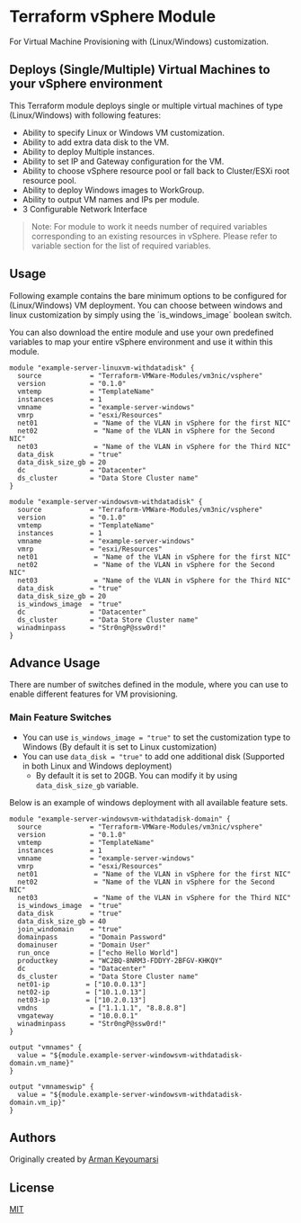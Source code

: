 # Terraform vSphere Module

For Virtual Machine Provisioning with (Linux/Windows) customization.

## Deploys (Single/Multiple) Virtual Machines to your vSphere environment

This Terraform module deploys single or multiple virtual machines of type (Linux/Windows) with following features:

* Ability to specify Linux or Windows VM customization.
* Ability to add extra data disk to the VM.
* Ability to deploy Multiple instances.
* Ability to set IP and Gateway configuration for the VM.
* Ability to choose vSphere resource pool or fall back to Cluster/ESXi root resource pool.
* Ability to deploy Windows images to WorkGroup.
* Ability to output VM names and IPs per module.
* 3 Configurable Network Interface

> Note: For module to work it needs number of required variables corresponding to an existing resources in vSphere. Please refer to variable section for the list of required variables.

## Usage

Following example contains the bare minimum options to be configured for (Linux/Windows) VM deployment. You can choose between windows and linux customization by simply using the ´is_windows_image´ boolean switch.

You can also download the entire module and use your own predefined variables to map your entire vSphere environment and use it within this module.

```hcl
module "example-server-linuxvm-withdatadisk" {
  source            = "Terraform-VMWare-Modules/vm3nic/vsphere"
  version           = "0.1.0"
  vmtemp            = "TemplateName"
  instances         = 1
  vmname            = "example-server-windows"
  vmrp              = "esxi/Resources"  
  net01              = "Name of the VLAN in vSphere for the first NIC"
  net02              = "Name of the VLAN in vSphere for the Second NIC"
  net03              = "Name of the VLAN in vSphere for the Third NIC"
  data_disk         = "true"
  data_disk_size_gb = 20
  dc                = "Datacenter"
  ds_cluster        = "Data Store Cluster name"
}

module "example-server-windowsvm-withdatadisk" {
  source            = "Terraform-VMWare-Modules/vm3nic/vsphere"
  version           = "0.1.0"
  vmtemp            = "TemplateName"
  instances         = 1
  vmname            = "example-server-windows"
  vmrp              = "esxi/Resources"  
  net01              = "Name of the VLAN in vSphere for the first NIC"
  net02              = "Name of the VLAN in vSphere for the Second NIC"
  net03              = "Name of the VLAN in vSphere for the Third NIC"
  data_disk         = "true"
  data_disk_size_gb = 20
  is_windows_image  = "true"
  dc                = "Datacenter"
  ds_cluster        = "Data Store Cluster name"
  winadminpass      = "Str0ngP@ssw0rd!"
}
```

## Advance Usage

There are number of switches defined in the module, where you can use to enable different features for VM provisioning.

### Main Feature Switches

* You can use `is_windows_image = "true"` to set the customization type to Windows (By default it is set to Linux customization)
* You can use `data_disk = "true"` to add one additional disk (Supported in both Linux and Windows deployment)
  * By default it is set to 20GB. You can modify it by using `data_disk_size_gb` variable.

Below is an example of windows deployment with all available feature sets.

```hcl
module "example-server-windowsvm-withdatadisk-domain" {
  source            = "Terraform-VMWare-Modules/vm3nic/vsphere"
  version           = "0.1.0"
  vmtemp            = "TemplateName"
  instances         = 1
  vmname            = "example-server-windows"
  vmrp              = "esxi/Resources"  
  net01              = "Name of the VLAN in vSphere for the first NIC"
  net02              = "Name of the VLAN in vSphere for the Second NIC"
  net03              = "Name of the VLAN in vSphere for the Third NIC"
  is_windows_image  = "true"
  data_disk         = "true"
  data_disk_size_gb = 40
  join_windomain    = "true"
  domainpass        = "Domain Password"
  domainuser        = "Domain User"
  run_once          = ["echo Hello World"]
  productkey        = "WC2BQ-8NRM3-FDDYY-2BFGV-KHKQY"
  dc                = "Datacenter"
  ds_cluster        = "Data Store Cluster name"
  net01-ip         = ["10.0.0.13"]
  net02-ip         = ["10.1.0.13"]
  net03-ip         = ["10.2.0.13"]
  vmdns             = ["1.1.1.1", "8.8.8.8"]
  vmgateway         = "10.0.0.1"
  winadminpass      = "Str0ngP@ssw0rd!"
}

output "vmnames" {
  value = "${module.example-server-windowsvm-withdatadisk-domain.vm_name}"
}

output "vmnameswip" {
  value = "${module.example-server-windowsvm-withdatadisk-domain.vm_ip}"
}

```

## Authors

Originally created by [Arman Keyoumarsi](https://github.com/Arman-Keyoumarsi)

## License

[MIT](LICENSE)